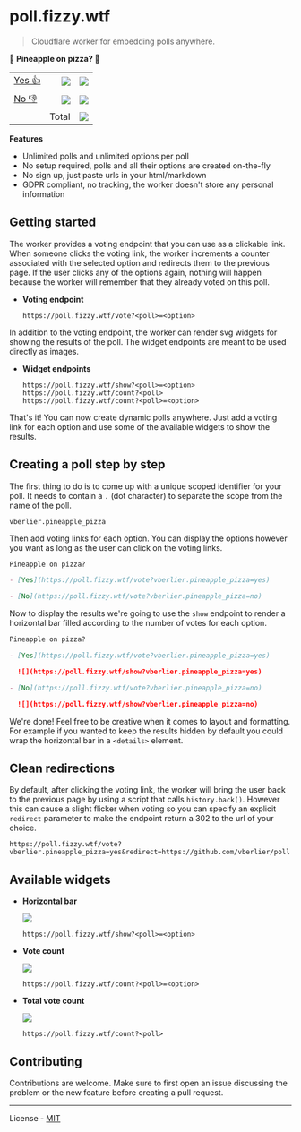 # poll.fizzy.wtf

> Cloudflare worker for embedding polls anywhere.

**🍕 Pineapple on pizza? 🍍**

|                                                                                                                     |                                                               |                                                                |
| ------------------------------------------------------------------------------------------------------------------- | ------------------------------------------------------------: | -------------------------------------------------------------: |
| [Yes 👍](https://poll.fizzy.wtf/vote?vberlier.pineapple_pizza=yes&redirect=https://github.com/vberlier/poll%23poll) | ![](https://poll.fizzy.wtf/show?vberlier.pineapple_pizza=yes) | ![](https://poll.fizzy.wtf/count?vberlier.pineapple_pizza=yes) |
| [No 👎](https://poll.fizzy.wtf/vote?vberlier.pineapple_pizza=no&redirect=https://github.com/vberlier/poll%23poll)   |  ![](https://poll.fizzy.wtf/show?vberlier.pineapple_pizza=no) |  ![](https://poll.fizzy.wtf/count?vberlier.pineapple_pizza=no) |
|                                                                                                                     |                                                         Total |     ![](https://poll.fizzy.wtf/count?vberlier.pineapple_pizza) |

**Features**

- Unlimited polls and unlimited options per poll
- No setup required, polls and all their options are created on-the-fly
- No sign up, just paste urls in your html/markdown
- GDPR compliant, no tracking, the worker doesn't store any personal information

## Getting started

The worker provides a voting endpoint that you can use as a clickable link. When someone clicks the voting link, the worker increments a counter associated with the selected option and redirects them to the previous page. If the user clicks any of the options again, nothing will happen because the worker will remember that they already voted on this poll.

- **Voting endpoint**

  ```
  https://poll.fizzy.wtf/vote?<poll>=<option>
  ```

In addition to the voting endpoint, the worker can render svg widgets for showing the results of the poll. The widget endpoints are meant to be used directly as images.

- **Widget endpoints**

  ```
  https://poll.fizzy.wtf/show?<poll>=<option>
  https://poll.fizzy.wtf/count?<poll>
  https://poll.fizzy.wtf/count?<poll>=<option>
  ```

That's it! You can now create dynamic polls anywhere. Just add a voting link for each option and use some of the available widgets to show the results.

## Creating a poll step by step

The first thing to do is to come up with a unique scoped identifier for your poll. It needs to contain a `.` (dot character) to separate the scope from the name of the poll.

```
vberlier.pineapple_pizza
```

Then add voting links for each option. You can display the options however you want as long as the user can click on the voting links.

```md
Pineapple on pizza?

- [Yes](https://poll.fizzy.wtf/vote?vberlier.pineapple_pizza=yes)

- [No](https://poll.fizzy.wtf/vote?vberlier.pineapple_pizza=no)
```

Now to display the results we're going to use the `show` endpoint to render a horizontal bar filled according to the number of votes for each option.

```md
Pineapple on pizza?

- [Yes](https://poll.fizzy.wtf/vote?vberlier.pineapple_pizza=yes)

  ![](https://poll.fizzy.wtf/show?vberlier.pineapple_pizza=yes)

- [No](https://poll.fizzy.wtf/vote?vberlier.pineapple_pizza=no)

  ![](https://poll.fizzy.wtf/show?vberlier.pineapple_pizza=no)
```

We're done! Feel free to be creative when it comes to layout and formatting. For example if you wanted to keep the results hidden by default you could wrap the horizontal bar in a `<details>` element.

## Clean redirections

By default, after clicking the voting link, the worker will bring the user back to the previous page by using a script that calls `history.back()`. However this can cause a slight flicker when voting so you can specify an explicit `redirect` parameter to make the endpoint return a 302 to the url of your choice.

```
https://poll.fizzy.wtf/vote?vberlier.pineapple_pizza=yes&redirect=https://github.com/vberlier/poll
```

## Available widgets

- **Horizontal bar**

  ![](https://poll.fizzy.wtf/show?vberlier.pineapple_pizza=yes)

  ```
  https://poll.fizzy.wtf/show?<poll>=<option>
  ```

- **Vote count**

  ![](https://poll.fizzy.wtf/count?vberlier.pineapple_pizza=yes)

  ```
  https://poll.fizzy.wtf/count?<poll>=<option>
  ```

- **Total vote count**

  ![](https://poll.fizzy.wtf/count?vberlier.pineapple_pizza)

  ```
  https://poll.fizzy.wtf/count?<poll>
  ```

## Contributing

Contributions are welcome. Make sure to first open an issue discussing the problem or the new feature before creating a pull request.

---

License - [MIT](https://github.com/vberlier/poll/blob/main/LICENSE)
